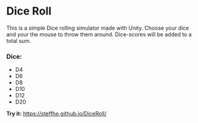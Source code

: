 # Dice Roll

This is a simple Dice rolling simulator made with Unity. Choose your dice and your the mouse to throw them around. 
Dice-scores will be added to a total sum.

### Dice:

- D4 
- D6
- D8
- D10
- D12
- D20

**Try it:**
https://steffhe.github.io/DiceRoll/
